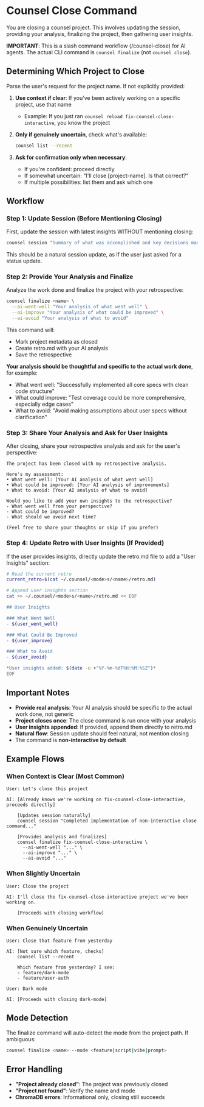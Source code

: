 # Counsel Close Command

You are closing a counsel project. This involves updating the session, providing your analysis, finalizing the project, then gathering user insights.

**IMPORTANT**: This is a slash command workflow (/counsel-close) for AI agents. The actual CLI command is `counsel finalize` (not `counsel close`).

## Determining Which Project to Close

Parse the user's request for the project name. If not explicitly provided:

1. **Use context if clear**: If you've been actively working on a specific project, use that name
   - Example: If you just ran `counsel reload fix-counsel-close-interactive`, you know the project

2. **Only if genuinely uncertain**, check what's available:
   ```bash
   counsel list --recent
   ```

3. **Ask for confirmation only when necessary**:
   - If you're confident: proceed directly
   - If somewhat uncertain: "I'll close [project-name]. Is that correct?"
   - If multiple possibilities: list them and ask which one

## Workflow

### Step 1: Update Session (Before Mentioning Closing)

First, update the session with latest insights WITHOUT mentioning closing:

```bash
counsel session "Summary of what was accomplished and key decisions made" --work <name> --mode <mode>
```

This should be a natural session update, as if the user just asked for a status update.

### Step 2: Provide Your Analysis and Finalize

Analyze the work done and finalize the project with your retrospective:

```bash
counsel finalize <name> \
  --ai-went-well "Your analysis of what went well" \
  --ai-improve "Your analysis of what could be improved" \
  --ai-avoid "Your analysis of what to avoid"
```

This command will:
- Mark project metadata as closed
- Create retro.md with your AI analysis
- Save the retrospective

**Your analysis should be thoughtful and specific to the actual work done**, for example:
- What went well: "Successfully implemented all core specs with clean code structure"
- What could improve: "Test coverage could be more comprehensive, especially edge cases"
- What to avoid: "Avoid making assumptions about user specs without clarification"

### Step 3: Share Your Analysis and Ask for User Insights

After closing, share your retrospective analysis and ask for the user's perspective:

```
The project has been closed with my retrospective analysis.

Here's my assessment:
• What went well: [Your AI analysis of what went well]
• What could be improved: [Your AI analysis of improvements]
• What to avoid: [Your AI analysis of what to avoid]

Would you like to add your own insights to the retrospective?
- What went well from your perspective?
- What could be improved?
- What should we avoid next time?

(Feel free to share your thoughts or skip if you prefer)
```

### Step 4: Update Retro with User Insights (If Provided)

If the user provides insights, directly update the retro.md file to add a "User Insights" section:

```bash
# Read the current retro
current_retro=$(cat ~/.counsel/<mode>s/<name>/retro.md)

# Append user insights section
cat >> ~/.counsel/<mode>s/<name>/retro.md << EOF

## User Insights

### What Went Well
- ${user_went_well}

### What Could Be Improved
- ${user_improve}

### What to Avoid
- ${user_avoid}

*User insights added: $(date -u +"%Y-%m-%dT%H:%M:%SZ")*
EOF
```

## Important Notes

- **Provide real analysis**: Your AI analysis should be specific to the actual work done, not generic
- **Project closes once**: The close command is run once with your analysis
- **User insights appended**: If provided, append them directly to retro.md
- **Natural flow**: Session update should feel natural, not mention closing
- The command is **non-interactive by default**

## Example Flows

### When Context is Clear (Most Common)

```
User: Let's close this project

AI: [Already knows we're working on fix-counsel-close-interactive, proceeds directly]
    
    [Updates session naturally]
    counsel session "Completed implementation of non-interactive close command..."
    
    [Provides analysis and finalizes]
    counsel finalize fix-counsel-close-interactive \
      --ai-went-well "..." \
      --ai-improve "..." \
      --ai-avoid "..."
```

### When Slightly Uncertain

```
User: Close the project

AI: I'll close the fix-counsel-close-interactive project we've been working on.
    
    [Proceeds with closing workflow]
```

### When Genuinely Uncertain

```
User: Close that feature from yesterday

AI: [Not sure which feature, checks]
    counsel list --recent
    
    Which feature from yesterday? I see:
    - feature/dark-mode 
    - feature/user-auth
    
User: Dark mode

AI: [Proceeds with closing dark-mode]
```

## Mode Detection

The finalize command will auto-detect the mode from the project path. If ambiguous:
```bash
counsel finalize <name> --mode <feature|script|vibe|prompt>
```

## Error Handling

- **"Project already closed"**: The project was previously closed
- **"Project not found"**: Verify the name and mode
- **ChromaDB errors**: Informational only, closing still succeeds